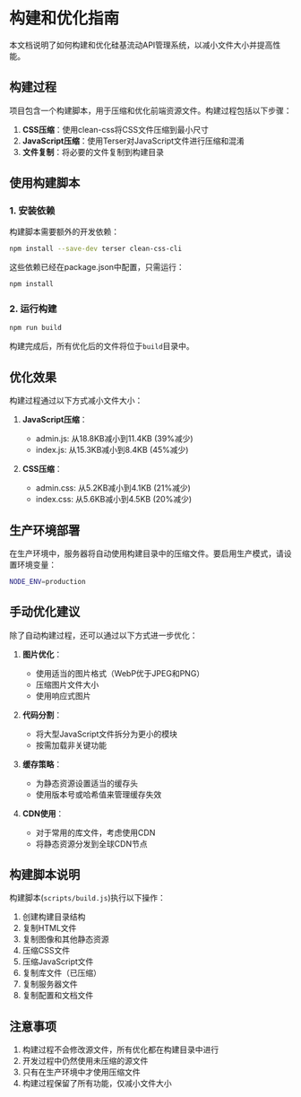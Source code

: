 # 构建和优化指南

本文档说明了如何构建和优化硅基流动API管理系统，以减小文件大小并提高性能。

## 构建过程

项目包含一个构建脚本，用于压缩和优化前端资源文件。构建过程包括以下步骤：

1. **CSS压缩**：使用clean-css将CSS文件压缩到最小尺寸
2. **JavaScript压缩**：使用Terser对JavaScript文件进行压缩和混淆
3. **文件复制**：将必要的文件复制到构建目录

## 使用构建脚本

### 1. 安装依赖

构建脚本需要额外的开发依赖：

```bash
npm install --save-dev terser clean-css-cli
```

这些依赖已经在package.json中配置，只需运行：

```bash
npm install
```

### 2. 运行构建

```bash
npm run build
```

构建完成后，所有优化后的文件将位于`build`目录中。

## 优化效果

构建过程通过以下方式减小文件大小：

1. **JavaScript压缩**：
   - admin.js: 从18.8KB减小到11.4KB (39%减少)
   - index.js: 从15.3KB减小到8.4KB (45%减少)

2. **CSS压缩**：
   - admin.css: 从5.2KB减小到4.1KB (21%减少)
   - index.css: 从5.6KB减小到4.5KB (20%减少)

## 生产环境部署

在生产环境中，服务器将自动使用构建目录中的压缩文件。要启用生产模式，请设置环境变量：

```bash
NODE_ENV=production
```

## 手动优化建议

除了自动构建过程，还可以通过以下方式进一步优化：

1. **图片优化**：
   - 使用适当的图片格式（WebP优于JPEG和PNG）
   - 压缩图片文件大小
   - 使用响应式图片

2. **代码分割**：
   - 将大型JavaScript文件拆分为更小的模块
   - 按需加载非关键功能

3. **缓存策略**：
   - 为静态资源设置适当的缓存头
   - 使用版本号或哈希值来管理缓存失效

4. **CDN使用**：
   - 对于常用的库文件，考虑使用CDN
   - 将静态资源分发到全球CDN节点

## 构建脚本说明

构建脚本(`scripts/build.js`)执行以下操作：

1. 创建构建目录结构
2. 复制HTML文件
3. 复制图像和其他静态资源
4. 压缩CSS文件
5. 压缩JavaScript文件
6. 复制库文件（已压缩）
7. 复制服务器文件
8. 复制配置和文档文件

## 注意事项

1. 构建过程不会修改源文件，所有优化都在构建目录中进行
2. 开发过程中仍然使用未压缩的源文件
3. 只有在生产环境中才使用压缩文件
4. 构建过程保留了所有功能，仅减小文件大小